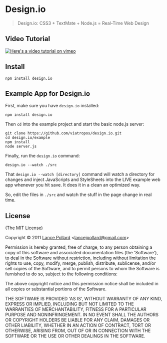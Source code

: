 # Design.io

> Design.io: CSS3 + TextMate + Node.js = Real-Time Web Design

## Video Tutorial

[![Here's a video tutorial on vimeo](http://i.imgur.com/JunAS.png)](http://player.vimeo.com/video/31589739?title=0&amp;byline=0&amp;portrait=0&autoplay=true)

## Install

```
npm install design.io
```

## Example App for Design.io

First, make sure you have `design.io` installed:

```
npm install design.io
```

Then `cd` into the example project and start the basic node.js server:

```
git clone https://github.com/viatropos/design.io.git
cd design.io/example
npm install
node server.js
```

Finally, run the `design.io` command:

```
design.io --watch ./src
```

That `design.io --watch [directory]` command will watch a directory for changes and inject JavaScripts and StyleSheets into the LIVE example web app whenever you hit save.  It does it in a clean an optimized way.

So, edit the files in `./src` and watch the stuff in the page change in real time.

## License

(The MIT License)

Copyright &copy; 2011 [Lance Pollard](http://twitter.com/viatropos) &lt;lancejpollard@gmail.com&gt;

Permission is hereby granted, free of charge, to any person obtaining a copy of this software and associated documentation files (the 'Software'), to deal in the Software without restriction, including without limitation the rights to use, copy, modify, merge, publish, distribute, sublicense, and/or sell copies of the Software, and to permit persons to whom the Software is furnished to do so, subject to the following conditions:

The above copyright notice and this permission notice shall be included in all copies or substantial portions of the Software.

THE SOFTWARE IS PROVIDED 'AS IS', WITHOUT WARRANTY OF ANY KIND, EXPRESS OR IMPLIED, INCLUDING BUT NOT LIMITED TO THE WARRANTIES OF MERCHANTABILITY, FITNESS FOR A PARTICULAR PURPOSE AND NONINFRINGEMENT. IN NO EVENT SHALL THE AUTHORS OR COPYRIGHT HOLDERS BE LIABLE FOR ANY CLAIM, DAMAGES OR OTHER LIABILITY, WHETHER IN AN ACTION OF CONTRACT, TORT OR OTHERWISE, ARISING FROM, OUT OF OR IN CONNECTION WITH THE SOFTWARE OR THE USE OR OTHER DEALINGS IN THE SOFTWARE.
